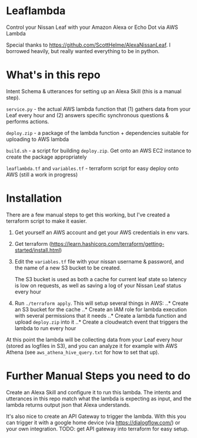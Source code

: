 # Leaflambda  

Control your Nissan Leaf with your Amazon Alexa or Echo Dot via AWS Lambda

Special thanks to https://github.com/ScottHelme/AlexaNissanLeaf.  I borrowed heavily, but really wanted everything to be in python.

# What's in this repo

Intent Schema & utterances for setting up an Alexa Skill (this is a manual step).

`service.py` - the actual AWS lambda function that (1) gathers data from your Leaf every hour and (2) answers specific synchronous questions & performs actions.

`deploy.zip` - a package of the lambda function + dependencies suitable for uploading to AWS lambda

`build.sh` - a script for building `deploy.zip`.  Get onto an AWS EC2 instance to create the package appropriately

`leaflambda.tf` and `variables.tf` - terraform script for easy deploy onto AWS (still a work in progress)

# Installation

There are a few manual steps to get this working, but I've created a terraform script to make it easier.

1. Get yourself an AWS account and get your AWS credentials in env vars.
2. Get terraform (https://learn.hashicorp.com/terraform/getting-started/install.html)
3. Edit the `variables.tf` file with your nissan username & password, and the name of a new S3 bucket to be created.

   The S3 bucket is used as both a cache for current leaf state so latency is low on requests, as well as saving a log of your Nissan Leaf status every hour

4. Run `./terraform apply`.  This will setup several things in AWS:
..* Create an S3 bucket for the cache
..* Create an IAM role for lambda execution with several permissions that it needs
..* Create a lambda function and upload `deploy.zip` into it
..* Create a cloudwatch event that triggers the lambda to run every hour

At this point the lambda will be collecting data from your Leaf every hour (stored as logfiles in S3), and you can analyze it for example with AWS Athena (see `aws_athena_hive_query.txt` for how to set that up).

# Further Manual Steps you need to do

Create an Alexa Skill and configure it to run this lambda.  The intents and utterances in this repo match what the lambda is expecting as input, and the lambda returns output json that Alexa understands.

It's also nice to create an API Gateway to trigger the lambda.  With this you can trigger it with a google home device (via https://dialogflow.com/) or your own integration.  TODO: get API gateway into terraform for easy setup.
